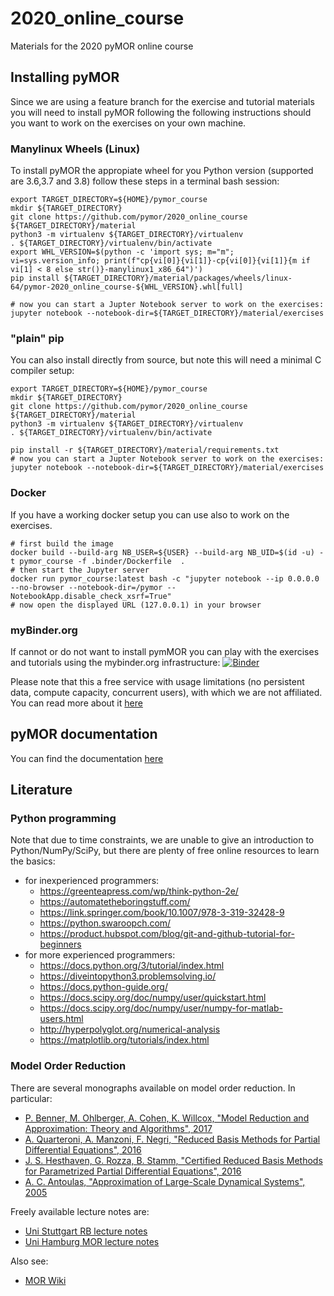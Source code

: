 # 2020_online_course
Materials for the 2020 pyMOR online course

## Installing pyMOR

Since we are using a feature branch for the exercise and tutorial materials you will need
to install pyMOR following the following instructions should you want to work on the exercises on your own machine.

### Manylinux Wheels (Linux)

To install pyMOR the appropiate wheel for you Python version (supported are 3.6,3.7 and 3.8) follow these steps in a
terminal bash session:
```
export TARGET_DIRECTORY=${HOME}/pymor_course
mkdir ${TARGET_DIRECTORY}
git clone https://github.com/pymor/2020_online_course ${TARGET_DIRECTORY}/material
python3 -m virtualenv ${TARGET_DIRECTORY}/virtualenv
. ${TARGET_DIRECTORY}/virtualenv/bin/activate
export WHL_VERSION=$(python -c 'import sys; m="m"; vi=sys.version_info; print(f"cp{vi[0]}{vi[1]}-cp{vi[0]}{vi[1]}{m if vi[1] < 8 else str()}-manylinux1_x86_64")')
pip install ${TARGET_DIRECTORY}/material/packages/wheels/linux-64/pymor-2020_online_course-${WHL_VERSION}.whl[full]

# now you can start a Jupter Notebook server to work on the exercises:
jupyter notebook --notebook-dir=${TARGET_DIRECTORY}/material/exercises
```

### "plain" pip

You can also install directly from source, but note this will need a minimal C compiler setup:
```
export TARGET_DIRECTORY=${HOME}/pymor_course
mkdir ${TARGET_DIRECTORY}
git clone https://github.com/pymor/2020_online_course ${TARGET_DIRECTORY}/material
python3 -m virtualenv ${TARGET_DIRECTORY}/virtualenv
. ${TARGET_DIRECTORY}/virtualenv/bin/activate

pip install -r ${TARGET_DIRECTORY}/material/requirements.txt
# now you can start a Jupter Notebook server to work on the exercises:
jupyter notebook --notebook-dir=${TARGET_DIRECTORY}/material/exercises
```

### Docker

If you have a working docker setup you can use also to work on the exercises.

```
# first build the image
docker build --build-arg NB_USER=${USER} --build-arg NB_UID=$(id -u) -t pymor_course -f .binder/Dockerfile  .
# then start the Jupyter server
docker run pymor_course:latest bash -c "jupyter notebook --ip 0.0.0.0 --no-browser --notebook-dir=/pymor --NotebookApp.disable_check_xsrf=True"
# now open the displayed URL (127.0.0.1) in your browser
```

### myBinder.org

If cannot or do not want to install pymMOR you can play with the exercises and tutorials using
the mybinder.org infrastructure:
[![Binder](https://mybinder.org/badge_logo.svg)](https://mybinder.org/v2/gh/pymor/2020_online_course/main)

Please note that this a free service with usage limitations (no persistent data, compute capacity, concurrent users),
with which we are not affiliated. You can read more about it [here](https://mybinder.readthedocs.io/en/latest/faq.html)


## pyMOR documentation

You can find the documentation [here](https://docs.pymor.org/2020-online-course/index.html)

## Literature

### Python programming

Note that due to time constraints,
we are unable to give an introduction to Python/NumPy/SciPy,
but there are plenty of free online resources to learn the basics:

- for inexperienced programmers:
    - https://greenteapress.com/wp/think-python-2e/
    - https://automatetheboringstuff.com/
    - https://link.springer.com/book/10.1007/978-3-319-32428-9
    - https://python.swaroopch.com/
    - https://product.hubspot.com/blog/git-and-github-tutorial-for-beginners
- for more experienced programmers:
    - https://docs.python.org/3/tutorial/index.html
    - https://diveintopython3.problemsolving.io/
    - https://docs.python-guide.org/
    - https://docs.scipy.org/doc/numpy/user/quickstart.html
    - https://docs.scipy.org/doc/numpy/user/numpy-for-matlab-users.html
    - http://hyperpolyglot.org/numerical-analysis
    - https://matplotlib.org/tutorials/index.html


### Model Order Reduction

There are several monographs available on model order reduction. In particular:

- [P. Benner, M. Ohlberger, A. Cohen, K. Willcox, "Model Reduction and Approximation: Theory and Algorithms", 2017](https://doi.org/10.1137/1.9781611974829)
- [A. Quarteroni, A. Manzoni, F. Negri, "Reduced Basis Methods for Partial Differential Equations", 2016](https://doi.org/10.1007/978-3-319-15431-2)
- [J. S. Hesthaven, G. Rozza, B. Stamm, "Certified Reduced Basis Methods for Parametrized Partial Differential Equations", 2016](https://doi.org/10.1007/978-3-319-22470-1)
- [A. C. Antoulas, "Approximation of Large-Scale Dynamical Systems", 2005](https://doi.org/10.1137/1.9780898718713)

Freely available lecture notes are:

- [Uni Stuttgart RB lecture notes](https://pnp.mathematik.uni-stuttgart.de/ians/haasdonk/publications/RBtutorial_preprint_update_with_header.pdf)
- [Uni Hamburg MOR lecture notes](https://www.math.uni-hamburg.de/home/voigt/Modellreduktion_SoSe19/Notes_ModelReduction.pdf)

Also see:

- [MOR Wiki](http://modelreduction.org)
